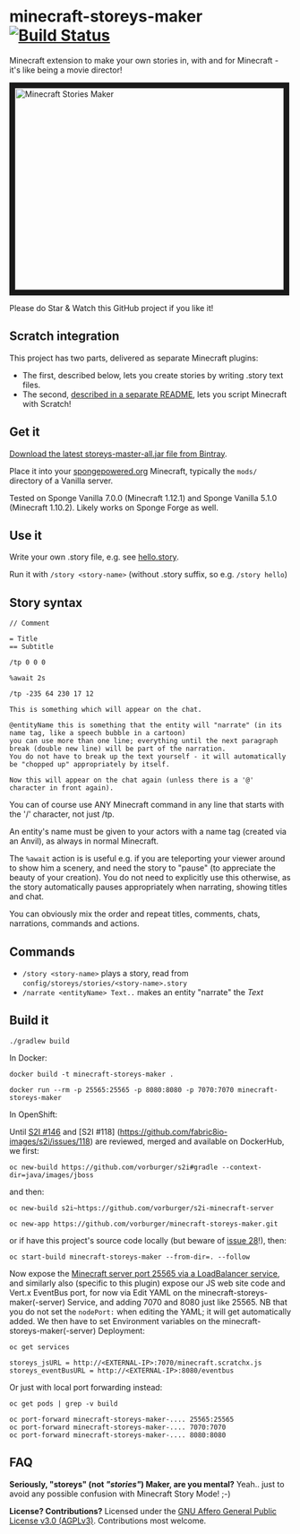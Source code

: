 # minecraft-storeys-maker [![Build Status](https://travis-ci.org/vorburger/minecraft-storeys-maker.svg?branch=master)](https://travis-ci.org/vorburger/minecraft-storeys-maker)

Minecraft extension to make your own stories in, with and for Minecraft - it's like being a movie director!

<a href="http://www.youtube.com/watch?feature=player_embedded&v=ZHHUB7R0gEo
" target="_blank"><img src="http://img.youtube.com/vi/ZHHUB7R0gEo/0.jpg"
alt="Minecraft Stories Maker" width="480" height="360" border="10" /></a>

Please do Star & Watch this GitHub project if you like it!

## Scratch integration

This project has two parts, delivered as separate Minecraft plugins:
* The first, described below, lets you create stories by writing .story text files.
* The second, [described in a separate README](/scratch/README.md), lets you script Minecraft with Scratch!

## Get it

[Download the latest storeys-master-all.jar file from Bintray](https://bintray.com/vorburger/minecraft/minecraft-storeys-maker#files).

Place it into your [spongepowered.org](https://www.spongepowered.org) Minecraft, typically the `mods/` directory of a Vanilla server.

Tested on Sponge Vanilla 7.0.0 (Minecraft 1.12.1) and Sponge Vanilla 5.1.0 (Minecraft 1.10.2).  Likely works on Sponge Forge as well.


## Use it

Write your own .story file, e.g. see [hello.story](storeys/src/main/resources/hello.story).

Run it with `/story <story-name>` (without .story suffix, so e.g. `/story hello`)

## Story syntax

    // Comment

    = Title
    == Subtitle

    /tp 0 0 0

    %await 2s

    /tp -235 64 230 17 12

    This is something which will appear on the chat.

    @entityName this is something that the entity will "narrate" (in its name tag, like a speech bubble in a cartoon)
    you can use more than one line; everything until the next paragraph break (double new line) will be part of the narration.
    You do not have to break up the text yourself - it will automatically be "chopped up" appropriately by itself.

    Now this will appear on the chat again (unless there is a '@' character in front again).

You can of course use ANY Minecraft command in any line that starts with the '/' character, not just /tp.

An entity's name must be given to your actors with a name tag (created via an Anvil), as always in normal Minecraft.

The `%await` action is is useful e.g. if you are teleporting your viewer around to show him a scenery,
and need the story to "pause" (to appreciate the beauty of your creation).  You do not need to explicitly use this
otherwise, as the story automatically pauses appropriately when narrating, showing titles and chat.

You can obviously mix the order and repeat titles, comments, chats, narrations, commands and actions.

## Commands

* `/story <story-name>` plays a story, read from `config/storeys/stories/<story-name>.story`
* `/narrate <entityName> Text..` makes an entity "narrate" the _Text_

## Build it

    ./gradlew build

In Docker:

    docker build -t minecraft-storeys-maker .

    docker run --rm -p 25565:25565 -p 8080:8080 -p 7070:7070 minecraft-storeys-maker

In OpenShift:

Until [S2I #146](https://github.com/fabric8io-images/s2i/issues/146) and [S2I #118] (https://github.com/fabric8io-images/s2i/issues/118) are reviewed, merged and available on DockerHub, we first:

    oc new-build https://github.com/vorburger/s2i#gradle --context-dir=java/images/jboss

and then:

    oc new-build s2i~https://github.com/vorburger/s2i-minecraft-server

    oc new-app https://github.com/vorburger/minecraft-storeys-maker.git

or if have this project's source code locally (but beware of [issue 28](https://github.com/vorburger/minecraft-storeys-maker/issues/28)!), then:

    oc start-build minecraft-storeys-maker --from-dir=. --follow

Now expose the [Minecraft server port 25565 via a LoadBalancer service](https://github.com/vorburger/s2i-minecraft-server/),
and similarly also (specific to this plugin) expose our JS web site code and Vert.x EventBus port, for now via Edit YAML
on the minecraft-storeys-maker(-server) Service, and adding 7070 and 8080 just like 25565.  NB that you do not set the
`nodePort:` when editing the YAML; it will get automatically added.  We then have to set Environment variables
on the minecraft-storeys-maker(-server) Deployment:

    oc get services

    storeys_jsURL = http://<EXTERNAL-IP>:7070/minecraft.scratchx.js
    storeys_eventBusURL = http://<EXTERNAL-IP>:8080/eventbus

Or just with local port forwarding instead:

    oc get pods | grep -v build

    oc port-forward minecraft-storeys-maker-.... 25565:25565
    oc port-forward minecraft-storeys-maker-.... 7070:7070
    oc port-forward minecraft-storeys-maker-.... 8080:8080


## FAQ

**Seriously, "storeys" (not _"stories"_) Maker, are you mental?** Yeah.. just to avoid any possible confusion with Minecraft Story Mode! ;-)

**License? Contributions?** Licensed under the [GNU Affero General Public License v3.0 (AGPLv3)](LICENSE).  Contributions most welcome.
